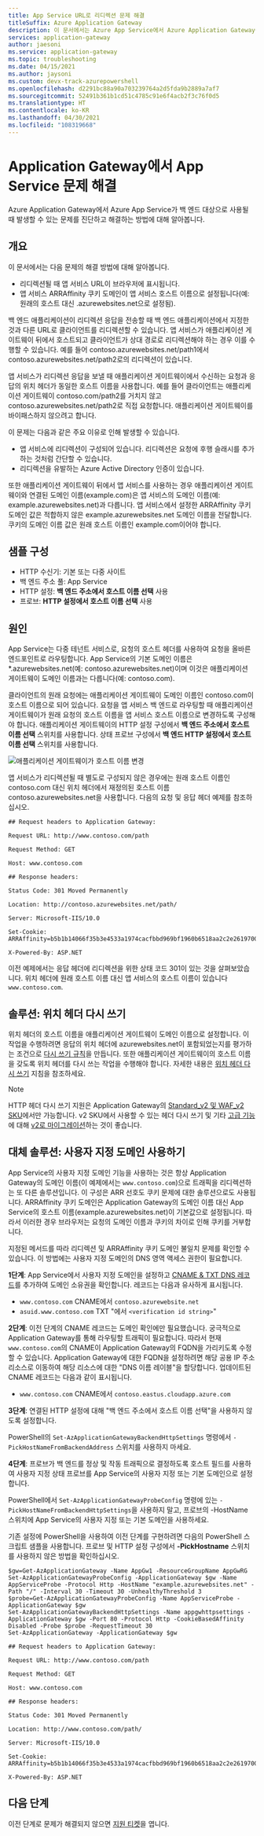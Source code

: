 ```yaml
---
title: App Service URL로 리디렉션 문제 해결
titleSuffix: Azure Application Gateway
description: 이 문서에서는 Azure App Service에서 Azure Application Gateway를 사용할 때 리디렉션 문제를 해결하는 방법에 대한 정보를 제공합니다
services: application-gateway
author: jaesoni
ms.service: application-gateway
ms.topic: troubleshooting
ms.date: 04/15/2021
ms.author: jaysoni
ms.custom: devx-track-azurepowershell
ms.openlocfilehash: d2291bc88a90a703239764a2d5fda9b2889a7af7
ms.sourcegitcommit: 52491b361b1cd51c4785c91e6f4acb2f3c76f0d5
ms.translationtype: HT
ms.contentlocale: ko-KR
ms.lasthandoff: 04/30/2021
ms.locfileid: "108319668"
---
```

# <a name="troubleshoot-app-service-issues-in-application-gateway"></a>Application Gateway에서 App Service 문제 해결

Azure Application Gateway에서 Azure App Service가 백 엔드 대상으로 사용될 때 발생할 수 있는 문제를 진단하고 해결하는 방법에 대해 알아봅니다.

## <a name="overview"></a>개요

이 문서에서는 다음 문제의 해결 방법에 대해 알아봅니다.

* 리디렉션될 때 앱 서비스 URL이 브라우저에 표시됩니다.
* 앱 서비스 ARRAffinity 쿠키 도메인이 앱 서비스 호스트 이름으로 설정됩니다(예: 원래의 호스트 대신 .azurewebsites.net으로 설정됨).

백 엔드 애플리케이션이 리디렉션 응답을 전송할 때 백 엔드 애플리케이션에서 지정한 것과 다른 URL로 클라이언트를 리디렉션할 수 있습니다. 앱 서비스가 애플리케이션 게이트웨이 뒤에서 호스트되고 클라이언트가 상대 경로로 리디렉션해야 하는 경우 이를 수행할 수 있습니다. 예를 들어 contoso.azurewebsites.net/path1에서 contoso.azurewebsites.net/path2로의 리디렉션이 있습니다. 

앱 서비스가 리디렉션 응답을 보낼 때 애플리케이션 게이트웨이에서 수신하는 요청과 응답의 위치 헤더가 동일한 호스트 이름을 사용합니다. 예를 들어 클라이언트는 애플리케이션 게이트웨이 contoso.com/path2를 거치지 않고 contoso.azurewebsites.net/path2로 직접 요청합니다. 애플리케이션 게이트웨이를 바이패스하지 않으려고 합니다.

이 문제는 다음과 같은 주요 이유로 인해 발생할 수 있습니다.

- 앱 서비스에 리디렉션이 구성되어 있습니다. 리디렉션은 요청에 후행 슬래시를 추가하는 것처럼 간단할 수 있습니다.
- 리디렉션을 유발하는 Azure Active Directory 인증이 있습니다.

또한 애플리케이션 게이트웨이 뒤에서 앱 서비스를 사용하는 경우 애플리케이션 게이트웨이와 연결된 도메인 이름(example.com)은 앱 서비스의 도메인 이름(예: example.azurewebsites.net)과 다릅니다. 앱 서비스에서 설정한 ARRAffinity 쿠키 도메인 값은 적합하지 않은 example.azurewebsites.net 도메인 이름을 전달합니다. 쿠키의 도메인 이름 값은 원래 호스트 이름인 example.com이어야 합니다.

## <a name="sample-configuration"></a>샘플 구성

- HTTP 수신기: 기본 또는 다중 사이트
- 백 엔드 주소 풀: App Service
- HTTP 설정: **백 엔드 주소에서 호스트 이름 선택** 사용
- 프로브: **HTTP 설정에서 호스트 이름 선택** 사용

## <a name="cause"></a>원인

App Service는 다중 테넌트 서비스로, 요청의 호스트 헤더를 사용하여 요청을 올바른 엔드포인트로 라우팅합니다. App Service의 기본 도메인 이름은 *.azurewebsites.net(예: contoso.azurewebsites.net)이며 이것은 애플리케이션 게이트웨이 도메인 이름과는 다릅니다(예: contoso.com). 

클라이언트의 원래 요청에는 애플리케이션 게이트웨이 도메인 이름인 contoso.com이 호스트 이름으로 되어 있습니다. 요청을 앱 서비스 백 엔드로 라우팅할 때 애플리케이션 게이트웨이가 원래 요청의 호스트 이름을 앱 서비스 호스트 이름으로 변경하도록 구성해야 합니다. 애플리케이션 게이트웨이의 HTTP 설정 구성에서 **백 엔드 주소에서 호스트 이름 선택** 스위치를 사용합니다. 상태 프로브 구성에서 **백 엔드 HTTP 설정에서 호스트 이름 선택** 스위치를 사용합니다.



![애플리케이션 게이트웨이가 호스트 이름 변경](./media/troubleshoot-app-service-redirection-app-service-url/appservice-1.png)

앱 서비스가 리디렉션될 때 별도로 구성되지 않은 경우에는 원래 호스트 이름인 contoso.com 대신 위치 헤더에서 재정의된 호스트 이름 contoso.azurewebsites.net을 사용합니다. 다음의 요청 및 응답 헤더 예제를 참조하십시오.
```
## Request headers to Application Gateway:

Request URL: http://www.contoso.com/path

Request Method: GET

Host: www.contoso.com

## Response headers:

Status Code: 301 Moved Permanently

Location: http://contoso.azurewebsites.net/path/

Server: Microsoft-IIS/10.0

Set-Cookie: ARRAffinity=b5b1b14066f35b3e4533a1974cacfbbd969bf1960b6518aa2c2e2619700e4010;Path=/;HttpOnly;Domain=contoso.azurewebsites.net

X-Powered-By: ASP.NET
```
이전 예제에서는 응답 헤더에 리디렉션을 위한 상태 코드 301이 있는 것을 살펴보았습니다. 위치 헤더에 원래 호스트 이름 대신 앱 서비스의 호스트 이름이 있습니다 `www.contoso.com`.

## <a name="solution-rewrite-the-location-header"></a>솔루션: 위치 헤더 다시 쓰기

위치 헤더의 호스트 이름을 애플리케이션 게이트웨이 도메인 이름으로 설정합니다. 이 작업을 수행하려면 응답의 위치 헤더에 azurewebsites.net이 포함되었는지를 평가하는 조건으로 [다시 쓰기 규칙](./rewrite-http-headers-url.md)을 만듭니다. 또한 애플리케이션 게이트웨이의 호스트 이름을 갖도록 위치 헤더를 다시 쓰는 작업을 수행해야 합니다. 자세한 내용은 [위치 헤더 다시 쓰기](./rewrite-http-headers-url.md#modify-a-redirection-url) 지침을 참조하세요.

> [!NOTE]
> HTTP 헤더 다시 쓰기 지원은 Application Gateway의 [Standard_v2 및 WAF_v2 SKU](./application-gateway-autoscaling-zone-redundant.md)에서만 가능합니다. v2 SKU에서 사용할 수 있는 헤더 다시 쓰기 및 기타 [고급 기능](./application-gateway-autoscaling-zone-redundant.md#feature-comparison-between-v1-sku-and-v2-sku)에 대해 [v2로 마이그레이션](./migrate-v1-v2.md)하는 것이 좋습니다.

## <a name="alternate-solution-use-a-custom-domain-name"></a>대체 솔루션: 사용자 지정 도메인 사용하기

App Service의 사용자 지정 도메인 기능을 사용하는 것은 항상 Application Gateway의 도메인 이름(이 예제에서는 `www.contoso.com`)으로 트래픽을 리디렉션하는 또 다른 솔루션입니다. 이 구성은 ARR 선호도 쿠키 문제에 대한 솔루션으로도 사용됩니다. ARRAffinity 쿠키 도메인은 Application Gateway의 도메인 이름 대신 App Service의 호스트 이름(example.azurewebsites.net)이 기본값으로 설정됩니다. 따라서 이러한 경우 브라우저는 요청의 도메인 이름과 쿠키의 차이로 인해 쿠키를 거부합니다.

지정된 메서드를 따라 리디렉션 및 ARRAffinity 쿠키 도메인 불일치 문제를 확인할 수 있습니다. 이 방법에는 사용자 지정 도메인의 DNS 영역 액세스 권한이 필요합니다.

**1단계**: App Service에서 사용자 지정 도메인을 설정하고 [CNAME & TXT DNS 레코드](../app-service/app-service-web-tutorial-custom-domain.md#get-a-domain-verification-id)를 추가하여 도메인 소유권을 확인합니다.
레코드는 다음과 유사하게 표시됩니다.
-  `www.contoso.com` CNAME에서 `contoso.azurewebsite.net`
-  `asuid.www.contoso.com` TXT "에서 `<verification id string>`"


**2단계**: 이전 단계의 CNAME 레코드는 도메인 확인에만 필요했습니다. 궁극적으로 Application Gateway를 통해 라우팅할 트래픽이 필요합니다. 따라서 현재 `www.contoso.com`의 CNAME이 Application Gateway의 FQDN을 가리키도록 수정할 수 있습니다. Application Gateway에 대한 FQDN을 설정하려면 해당 공용 IP 주소 리소스로 이동하여 해당 리소스에 대한 "DNS 이름 레이블"을 할당합니다. 업데이트된 CNAME 레코드는 다음과 같이 표시됩니다. 
-  `www.contoso.com` CNAME에서 `contoso.eastus.cloudapp.azure.com`


**3단계**: 연결된 HTTP 설정에 대해 "백 엔드 주소에서 호스트 이름 선택"을 사용하지 않도록 설정합니다.

PowerShell의 `Set-AzApplicationGatewayBackendHttpSettings` 명령에서 `-PickHostNameFromBackendAddress` 스위치를 사용하지 마세요.


**4단계**: 프로브가 백 엔드를 정상 및 작동 트래픽으로 결정하도록 호스트 필드를 사용하여 사용자 지정 상태 프로브를 App Service의 사용자 지정 또는 기본 도메인으로 설정합니다.

PowerShell에서 `Set-AzApplicationGatewayProbeConfig` 명령에 있는 `-PickHostNameFromBackendHttpSettings`을 사용하지 말고, 프로브의 -HostName 스위치에 App Service의 사용자 지정 또는 기본 도메인을 사용하세요.

기존 설정에 PowerShell을 사용하여 이전 단계를 구현하려면 다음의 PowerShell 스크립트 샘플을 사용합니다. 프로브 및 HTTP 설정 구성에서 **-PickHostname** 스위치를 사용하지 않은 방법을 확인하십시오.

```azurepowershell-interactive
$gw=Get-AzApplicationGateway -Name AppGw1 -ResourceGroupName AppGwRG
Set-AzApplicationGatewayProbeConfig -ApplicationGateway $gw -Name AppServiceProbe -Protocol Http -HostName "example.azurewebsites.net" -Path "/" -Interval 30 -Timeout 30 -UnhealthyThreshold 3
$probe=Get-AzApplicationGatewayProbeConfig -Name AppServiceProbe -ApplicationGateway $gw
Set-AzApplicationGatewayBackendHttpSettings -Name appgwhttpsettings -ApplicationGateway $gw -Port 80 -Protocol Http -CookieBasedAffinity Disabled -Probe $probe -RequestTimeout 30
Set-AzApplicationGateway -ApplicationGateway $gw
```
  ```
  ## Request headers to Application Gateway:

  Request URL: http://www.contoso.com/path

  Request Method: GET

  Host: www.contoso.com

  ## Response headers:

  Status Code: 301 Moved Permanently

  Location: http://www.contoso.com/path/

  Server: Microsoft-IIS/10.0

  Set-Cookie: ARRAffinity=b5b1b14066f35b3e4533a1974cacfbbd969bf1960b6518aa2c2e2619700e4010;Path=/;HttpOnly;Domain=www.contoso.com

  X-Powered-By: ASP.NET
  ```
  ## <a name="next-steps"></a>다음 단계

이전 단계로 문제가 해결되지 않으면 [지원 티켓](https://azure.microsoft.com/support/options/)을 엽니다.
